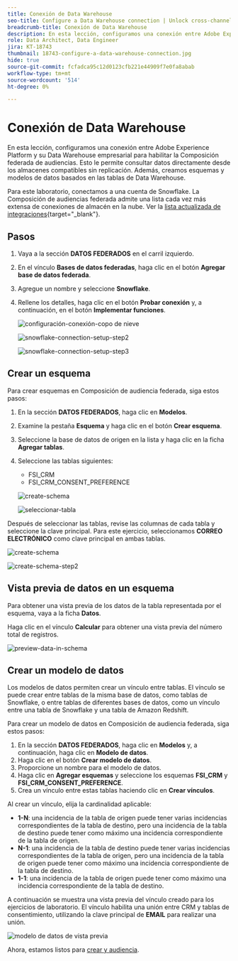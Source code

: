 ```yaml
---
title: Conexión de Data Warehouse
seo-title: Configure a Data Warehouse connection | Unlock cross-channel insights with Federated Audience Composition
breadcrumb-title: Conexión de Data Warehouse
description: En esta lección, configuramos una conexión entre Adobe Experience Platform y su Data Warehouse empresarial para habilitar la Composición federada de audiencias.
role: Data Architect, Data Engineer
jira: KT-18743
thumbnail: 18743-configure-a-data-warehouse-connection.jpg
hide: true
source-git-commit: fcfadca95c12d0123cfb221e44909f7e0fa8abab
workflow-type: tm+mt
source-wordcount: '514'
ht-degree: 0%

---
```



# Conexión de Data Warehouse

En esta lección, configuramos una conexión entre Adobe Experience Platform y su Data Warehouse empresarial para habilitar la Composición federada de audiencias. Esto le permite consultar datos directamente desde los almacenes compatibles sin replicación. Además, creamos esquemas y modelos de datos basados en las tablas de Data Warehouse.

Para este laboratorio, conectamos a una cuenta de Snowflake. La Composición de audiencias federada admite una lista cada vez más extensa de conexiones de almacén en la nube. Ver la [lista actualizada de integraciones](https://experienceleague.adobe.com/es/docs/federated-audience-composition/using/start/access-prerequisites){target="_blank"}.


## Pasos

1. Vaya a la sección **DATOS FEDERADOS** en el carril izquierdo.
2. En el vínculo **Bases de datos federadas**, haga clic en el botón **Agregar base de datos federada**.
3. Agregue un nombre y seleccione **Snowflake**.
4. Rellene los detalles, haga clic en el botón **Probar conexión** y, a continuación, en el botón **Implementar funciones**.

   ![configuración-conexión-copo de nieve](assets/snowflake-connection-setup.png)

   ![snowflake-connection-setup-step2](assets/snowflake-connection-setup-step2.png)

   ![snowflake-connection-setup-step3](assets/snowflake-connection-setup-step3.png)

## Crear un esquema

Para crear esquemas en Composición de audiencia federada, siga estos pasos:

1. En la sección **DATOS FEDERADOS**, haga clic en **Modelos**.
2. Examine la pestaña **Esquema** y haga clic en el botón **Crear esquema**.
3. Seleccione la base de datos de origen en la lista y haga clic en la ficha **Agregar tablas**.
4. Seleccione las tablas siguientes:
   - FSI_CRM
   - FSI_CRM_CONSENT_PREFERENCE

   ![create-schema](assets/create-schema.png)

   ![seleccionar-tabla](assets/select-table.png)

Después de seleccionar las tablas, revise las columnas de cada tabla y seleccione la clave principal. Para este ejercicio, seleccionamos **CORREO ELECTRÓNICO** como clave principal en ambas tablas.

![create-schema](assets/create-schema.png)

![create-schema-step2](assets/create-schema-step2.png)

## Vista previa de datos en un esquema

Para obtener una vista previa de los datos de la tabla representada por el esquema, vaya a la ficha **Datos**.

Haga clic en el vínculo **Calcular** para obtener una vista previa del número total de registros.

![preview-data-in-schema](assets/preview-data-in-schema.png)

## Crear un modelo de datos

Los modelos de datos permiten crear un vínculo entre tablas. El vínculo se puede crear entre tablas de la misma base de datos, como tablas de Snowflake, o entre tablas de diferentes bases de datos, como un vínculo entre una tabla de Snowflake y una tabla de Amazon Redshift.

Para crear un modelo de datos en Composición de audiencia federada, siga estos pasos:

1. En la sección **DATOS FEDERADOS**, haga clic en **Modelos** y, a continuación, haga clic en **Modelo de datos**.
2. Haga clic en el botón **Crear modelo de datos**.
3. Proporcione un nombre para el modelo de datos.
4. Haga clic en **Agregar esquemas** y seleccione los esquemas **FSI_CRM** y **FSI_CRM_CONSENT_PREFERENCE**.
5. Crea un vínculo entre estas tablas haciendo clic en **Crear vínculos**.

Al crear un vínculo, elija la cardinalidad aplicable:

- **1-N**: una incidencia de la tabla de origen puede tener varias incidencias correspondientes de la tabla de destino, pero una incidencia de la tabla de destino puede tener como máximo una incidencia correspondiente de la tabla de origen.
- **N-1**: una incidencia de la tabla de destino puede tener varias incidencias correspondientes de la tabla de origen, pero una incidencia de la tabla de origen puede tener como máximo una incidencia correspondiente de la tabla de destino.
- **1-1**: una incidencia de la tabla de origen puede tener como máximo una incidencia correspondiente de la tabla de destino.

A continuación se muestra una vista previa del vínculo creado para los ejercicios de laboratorio. El vínculo habilita una unión entre CRM y tablas de consentimiento, utilizando la clave principal de **EMAIL** para realizar una unión.

![modelo de datos de vista previa](assets/preview-data-model.png)

Ahora, estamos listos para [crear y audiencia](audience-creation-exercise.md).
